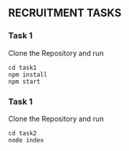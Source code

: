 ## RECRUITMENT TASKS

### Task 1

Clone the Repository and run

```
cd task1
npm install
npm start
```

### Task 1

Clone the Repository and run

```
cd task2
node index
```
